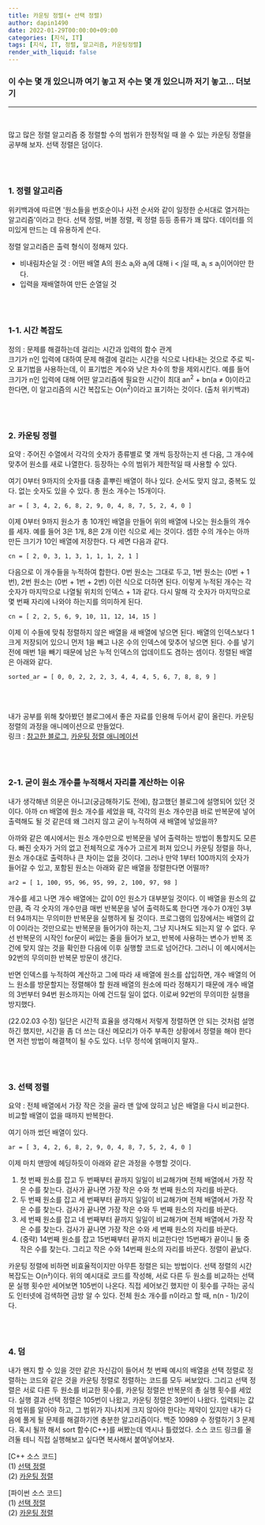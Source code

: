 ```yaml
---
title: 카운팅 정렬(+ 선택 정렬)
author: dapin1490
date: 2022-01-29T00:00:00+09:00
categories: [지식, IT]
tags: [지식, IT, 정렬, 알고리즘, 카운팅정렬]
render_with_liquid: false
---
```


### 이 수는 몇 개 있으니까 여기 놓고 저 수는 몇 개 있으니까 저기 놓고... 더보기

-----
  
<br>
  
많고 많은 정렬 알고리즘 중 정렬할 수의 범위가 한정적일 때 쓸 수 있는 카운팅 정렬을 공부해 보자. 선택 정렬은 덤이다.   
   
<br><br>      
   
### 1. 정렬 알고리즘
위키백과에 따르면 '원소들을 번호순이나 사전 순서와 같이 일정한 순서대로 열거하는 알고리즘'이라고 한다. 선택 정렬, 버블 정렬, 퀵 정렬 등등 종류가 꽤 많다. 데이터를 의미있게 만드는 데 유용하게 쓴다.   
   
정렬 알고리즘은 출력 형식이 정해져 있다.   
- 비내림차순일 것 : 어떤 배열 A의 원소 a<sub>i</sub>와 a<sub>j</sub>에 대해 i < j일 때, a<sub>i</sub> ≤ a<sub>j</sub>이어야만 한다.
- 입력을 재배열하여 만든 순열일 것   
   
<br><br>
   
### 1-1. 시간 복잡도
정의 : 문제를 해결하는데 걸리는 시간과 입력의 함수 관계   
크기가 n인 입력에 대하여 문제 해결에 걸리는 시간을 식으로 나타내는 것으로 주로 빅-오 표기법을 사용하는데, 이 표기법은 계수와 낮은 차수의 항을 제외시킨다. 예를 들어 크기가 n인 입력에 대해 어떤 알고리즘에 필요한 시간이 최대 an<sup>2</sup> + bn(a ≠ 0)이라고 한다면, 이 알고리즘의 시간 복잡도는 O(n<sup>2</sup>)이라고 표기하는 것이다. (출처 위키백과)   
   
<br><br>
  
### 2. 카운팅 정렬
요약 : 주어진 수열에서 각각의 숫자가 종류별로 몇 개씩 등장하는지 센 다음, 그 개수에 맞추어 원소를 새로 나열한다. 등장하는 수의 범위가 제한적일 때 사용할 수 있다.   
   
여기 0부터 9까지의 숫자를 대충 흩뿌린 배열이 하나 있다. 순서도 맞지 않고, 중복도 있다. 없는 숫자도 있을 수 있다. 총 원소 개수는 15개이다.   
   
`ar = [ 3, 4, 2, 6, 8, 2, 9, 0, 4, 8, 7, 5, 2, 4, 0 ]`   
   
이제 0부터 9까지 원소가 총 10개인 배열을 만들어 위의 배열에 나오는 원소들의 개수를 세자. 예를 들어 3은 1개, 8은 2개 이런 식으로 세는 것이다. 셈한 수의 개수는 아까 만든 크기가 10인 배열에 저장한다. 다 세면 다음과 같다.   
   
`cn = [ 2, 0, 3, 1, 3, 1, 1, 1, 2, 1 ]`   
   
다음으로 이 개수들을 누적하여 합한다. 0번 원소는 그대로 두고, 1번 원소는 (0번 + 1번), 2번 원소는 (0번 + 1번 + 2번) 이런 식으로 더하면 된다. 이렇게 누적된 개수는 각 숫자가 마지막으로 나열될 위치의 인덱스 + 1과 같다. 다시 말해 각 숫자가 마지막으로 몇 번째 자리에 나와야 하는지를 의미하게 된다.   
   
`cn = [ 2, 2, 5, 6, 9, 10, 11, 12, 14, 15 ]`   
   
이제 이 수들에 맞춰 정렬하지 않은 배열을 새 배열에 넣으면 된다. 배열의 인덱스보다 1 크게 저장되어 있으니 먼저 1을 빼고 나온 수의 인덱스에 맞추어 넣으면 된다. 수를 넣기 전에 매번 1을 빼기 때문에 남은 누적 인덱스의 업데이트도 겸하는 셈이다. 정렬된 배열은 아래와 같다.   
   
`sorted_ar = [ 0, 0, 2, 2, 2, 3, 4, 4, 4, 5, 6, 7, 8, 8, 9 ]`
   
<br><br>
  
내가 공부를 위해 찾아봤던 블로그에서 좋은 자료를 인용해 두어서 같이 올린다. 카운팅 정렬의 과정을 애니메이션으로 만들었다.   
링크 : [참고한 블로그](https://bowbowbow.tistory.com/8?utm_source=Postype&utm_medium=iframely), [카운팅 정렬 애니메이션](https://www.cs.miami.edu/home/burt/learning/Csc517.091/workbook/countingsort.html)   
   
<br><br>
    
### 2-1. 굳이 원소 개수를 누적해서 자리를 계산하는 이유
내가 생각해낸 의문은 아니고(궁금해하기도 전에), 참고했던 블로그에 설명되어 있던 것이다. 아까 cn 배열에 원소 개수를 세었을 때, 각각의 원소 개수만큼 바로 반복문에 넣어 출력해도 될 것 같은데 왜 그러지 않고 굳이 누적하여 새 배열에 넣었을까?   
   
아까와 같은 예시에서는 원소 개수만으로 반복문을 넣어 출력하는 방법이 통할지도 모른다. 빠진 숫자가 거의 없고 전체적으로 개수가 고르게 퍼져 있으니 카운팅 정렬을 하나, 원소 개수대로 출력하나 큰 차이는 없을 것이다. 그러나 만약 1부터 100까지의 숫자가 들어갈 수 있고, 포함된 원소는 아래와 같은 배열을 정렬한다면 어떨까?   
   
`ar2 = [ 1, 100, 95, 96, 95, 99, 2, 100, 97, 98 ]`   
   
개수를 세고 나면 개수 배열에는 값이 0인 원소가 대부분일 것이다. 이 배열을 원소의 값만큼, 즉 각 숫자의 개수만큼 매번 반복문을 넣어 출력하도록 한다면 개수가 0개인 3부터 94까지는 무의미한 반복문을 실행하게 될 것이다. 프로그램의 입장에서는 배열의 값이 0이라는 것만으로는 반복문을 들어가야 하는지, 그냥 지나쳐도 되는지 알 수 없다. 우선 반복문의 시작인 for문이 써있는 줄을 들어가 보고, 반복에 사용하는 변수가 반복 조건에 맞지 않는 것을 확인한 다음에 이후 실행할 코드로 넘어간다. 그러니 이 예시에서는 92번의 무의미한 반복문 방문이 생긴다.   
   
반면 인덱스를 누적하여 계산하고 그에 따라 새 배열에 원소를 삽입하면, 개수 배열의 어느 원소를 방문할지는 정렬해야 할 원래 배열의 원소에 따라 정해지기 때문에 개수 배열의 3번부터 94번 원소까지는 아예 건드릴 일이 없다. 이로써 92번의 무의미한 실행을 방지했다.   
   
(22.02.03 수정) 일단은 시간적 효율을 생각해서 저렇게 정렬하면 안 되는 것처럼 설명하긴 했지만, 시간을 좀 더 쓰는 대신 메모리가 아주 부족한 상황에서 정렬을 해야 한다면 저런 방법이 해결책이 될 수도 있다. 너무 정석에 얽매이지 말자..   
   
<br><br>
   
### 3. 선택 정렬
요약 : 전체 배열에서 가장 작은 것을 골라 맨 앞에 앉히고 남은 배열을 다시 비교한다. 비교할 배열이 없을 때까지 반복한다.   
   
여기 아까 썼던 배열이 있다.   
   
`ar = [ 3, 4, 2, 6, 8, 2, 9, 0, 4, 8, 7, 5, 2, 4, 0 ]`   
   
이제 마치 맨땅에 헤딩하듯이 아래와 같은 과정을 수행할 것이다.   
   
1. 첫 번째 원소를 잡고 두 번째부터 끝까지 일일이 비교해가며 전체 배열에서 가장 작은 수를 찾는다. 검사가 끝나면 가장 작은 수와 첫 번째 원소의 자리를 바꾼다.
2. 두 번째 원소를 잡고 세 번째부터 끝까지 일일이 비교해가며 전체 배열에서 가장 작은 수를 찾는다. 검사가 끝나면 가장 작은 수와 두 번째 원소의 자리를 바꾼다.
3. 세 번째 원소를 잡고 네 번째부터 끝까지 일일이 비교해가며 전체 배열에서 가장 작은 수를 찾는다. 검사가 끝나면 가장 작은 수와 세 번째 원소의 자리를 바꾼다.
4. (중략) 14번째 원소를 잡고 15번째부터 끝까지 비교한다만 15번째가 끝이니 둘 중 작은 수를 찾는다. 그리고 작은 수와 14번째 원소의 자리를 바꾼다. 정렬이 끝났다.   
   
카운팅 정렬에 비하면 비효율적이지만 아무튼 정렬은 되는 방법이다. 선택 정렬의 시간 복잡도는 O(n²)이다. 위의 예시대로 코드를 작성해, 서로 다른 두 원소를 비교하는 선택문 실행 횟수만 세어보면 105번이 나온다. 직접 세어보긴 했지만 이 횟수를 구하는 공식도 인터넷에 검색하면 금방 알 수 있다. 전체 원소 개수를 n이라고 할 때, n(n - 1)/2이다.   
   
<br><br>   
  
### 4. 덤
내가 왠지 할 수 있을 것만 같은 자신감이 들어서 첫 번째 예시의 배열을 선택 정렬로 정렬하는 코드와 같은 것을 카운팅 정렬로 정렬하는 코드를 모두 써보았다. 그리고 선택 정렬은 서로 다른 두 원소를 비교한 횟수를, 카운팅 정렬은 반복문의 총 실행 횟수를 세었다. 실행 결과 선택 정렬은 105번이 나왔고, 카운팅 정렬은 39번이 나왔다. 입력되는 값의 범위를 알아야 하고, 그 범위가 지나치게 크지 않아야 한다는 제약이 있지만 내가 다음에 풀게 될 문제를 해결하기엔 충분한 알고리즘이다. 백준 10989 수 정렬하기 3 문제다. 혹시 될까 해서 sort 함수(C++)를 써봤는데 역시나 틀렸었다. 소스 코드 링크를 올려둘 테니 직접 실행해보고 싶다면 복사해서 붙여넣어보자.   
   
[C++ 소스 코드]   
(1) [선택 정렬](https://github.com/dapin1490/study-note/blob/main/cpp/%EC%84%A0%ED%83%9D%20%EC%A0%95%EB%A0%AC%20%EC%98%88%EC%8B%9C.cpp)   
(2) [카운팅 정렬](https://github.com/dapin1490/study-note/blob/main/cpp/%EC%B9%B4%EC%9A%B4%ED%8C%85%20%EC%A0%95%EB%A0%AC%20%EC%98%88%EC%8B%9C.cpp)   
   
[파이썬 소스 코드]   
(1) [선택 정렬](https://github.com/dapin1490/study-note/blob/main/%ED%8C%8C%EC%9D%B4%EC%8D%AC/%EC%84%A0%ED%83%9D%20%EC%A0%95%EB%A0%AC%20%EC%98%88%EC%8B%9C.py)   
(2) [카운팅 정렬](https://github.com/dapin1490/study-note/blob/main/%ED%8C%8C%EC%9D%B4%EC%8D%AC/%EC%B9%B4%EC%9A%B4%ED%8C%85%20%EC%A0%95%EB%A0%AC%20%EC%98%88%EC%8B%9C.py)   